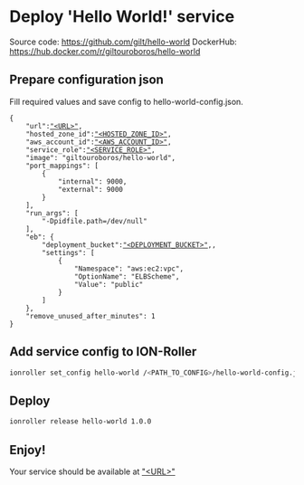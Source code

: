 # Deploy 'Hello World!' service 

Source code: https://github.com/gilt/hello-world
DockerHub: https://hub.docker.com/r/giltouroboros/hello-world

## Prepare configuration json

Fill required values and save config to hello-world-config.json.

<pre><code>{
    "url":<a href ="deployingServices.md#decide-on-the-domain-for-your-service">"&lt;URL&gt;"</a>, 
    "hosted_zone_id":<a href ="deployingServices.md#decide-on-the-domain-for-your-service">"&lt;HOSTED_ZONE_ID&gt;"</a>,
    "aws_account_id":<a href ="deployingServices.mdgettingStarted.md#prepare-aws-account">"&lt;AWS_ACCOUNT_ID&gt;"</a>,
    "service_role":<a href ="deployingServices.md#create-service_name-role">"&lt;SERVICE_ROLE&gt;"</a>,
    "image": "giltouroboros/hello-world",
    "port_mappings": [
        {
            "internal": 9000,
            "external": 9000
        }
    ],
    "run_args": [
        "-Dpidfile.path=/dev/null"
    ],
    "eb": {
        "deployment_bucket":<a href ="deployingServices.md#create-s3-deployment-bucket">"&lt;DEPLOYMENT_BUCKET&gt;"</a>,,
        "settings": [
            {
                "Namespace": "aws:ec2:vpc",
                "OptionName": "ELBScheme",
                "Value": "public"
            }
        ]
    },
    "remove_unused_after_minutes": 1
}</code></pre>

## Add service config to ION-Roller

```bash
ionroller set_config hello-world /<PATH_TO_CONFIG>/hello-world-config.json.json
```

## Deploy

```bash
ionroller release hello-world 1.0.0
```

## Enjoy!

Your service should be available at <a href ="deployingServices.md#decide-on-the-domain-for-your-service">"&lt;URL&gt;"</a>